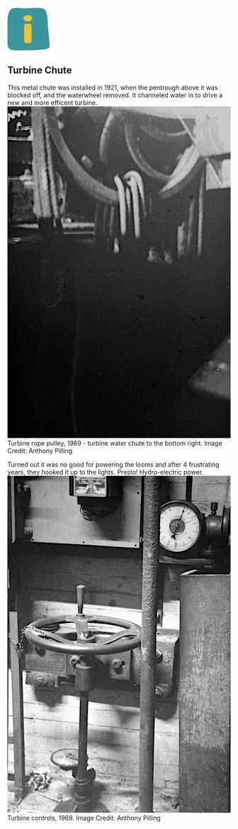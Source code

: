 ![max_pic](./things.png)  
## Turbine Chute

This metal chute was installed in 1921, when the pentrough above it was blocked off, and the waterwheel removed.  It channeled water in to drive a new and more efficent turbine.
![max_pic](./turbine_rope_pulley.png)  
Turbine rope pulley, 1969 - turbine water chute to the bottom right.
Image Credit: Anthony Pilling

Turned out it was no good for powering the looms and after 4 frustrating years, they hooked it up to the lights. Presto! Hydro-electric power.
![max_pic](./turbine_controls.png)  
Turbine controls, 1969.
Image Credit: Anthony Pilling
